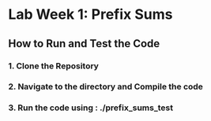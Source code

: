 # Lab Week 1: Prefix Sums

## How to Run and Test the Code

### 1. Clone the Repository

### 2. Navigate to the directory and Compile the code

### 3. Run the code using :  ./prefix_sums_test
